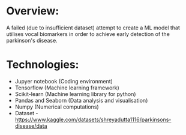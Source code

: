 # Overview:
A failed (due to insufficient dataset) attempt to create a ML model that utilises vocal biomarkers in order to achieve early detection of the parkinson's disease.

# Technologies:
* Jupyer notebook (Coding environment)
* Tensorflow (Machine learning framework)
* Scikit-learn (Machine learning library for python)
* Pandas and Seaborn (Data analysis and visualisation)
* Numpy (Numerical computations)
* Dataset - https://www.kaggle.com/datasets/shreyadutta1116/parkinsons-disease/data
